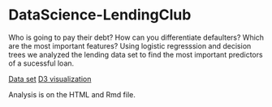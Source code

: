 # DataScience-LendingClub
Who is going to pay their debt? How can you differentiate defaulters? Which are the most important features? Using logistic regresssion and decision trees we analyzed the lending data set to find the most important predictors of a sucessful loan.

[Data set](https://www.lendingclub.com/info/download-data.action)
[D3 visualization](https://bl.ocks.org/italosayan/aa0983474cffa3458485cd3eda3afbf9)

Analysis is on the HTML and Rmd file.
